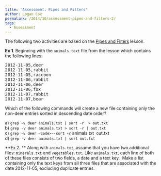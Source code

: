 ```yaml
---
title: 'Assessment: Pipes and Filters'
author: Logan Cox
permalink: /2014/10/assessment-pipes-and-filters-2/
tags:
  - Assessment
---
```

The following two activities are based on the [Pipes and Filters][1] lesson.

**Ex 1**. Beginning with the `animals.text` file from the lesson which contains the following lines:

<pre>2012-11-05,deer
2012-11-05,rabbit
2012-11-05,raccoon
2012-11-06,rabbit
2012-11-06,deer
2012-11-06,fox
2012-11-07,rabbit
2012-11-07,bear</pre>

Which of the following commands will create a new file containing only the non-deer entries sorted in descending date order?

a) `grep -v deer animals.txt | sort -r  > out.txt`  
b) `grep -v deer animals.txt > sort -r | out.txt`  
c) `grep -v deer <code>--sort -r` animals.txt  out.txt</code>  
d) `grep -v deer animals.txt | sort out.txt`

**Ex 2. ** Along with `animals.txt`, assume that you have two additional files: `minerals.txt` and `vegetables.txt`. Like `animals.txt`, each line of both of these files consists of two fields, a date and a text key.  Make a list containing only the text keys from all three files that are associated with the date 2012-11-05, excluding duplicate entries.

 [1]: http://software-carpentry.org/v5/novice/shell/03-pipefilter.html
